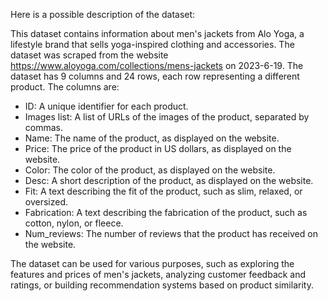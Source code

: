 Here is a possible description of the dataset:

This dataset contains information about men's jackets from Alo Yoga, a lifestyle brand that sells yoga-inspired clothing and accessories. The dataset was scraped from the website https://www.aloyoga.com/collections/mens-jackets on 2023-6-19. The dataset has 9 columns and 24 rows, each row representing a different product. The columns are:

- ID: A unique identifier for each product.
- Images list: A list of URLs of the images of the product, separated by commas.
- Name: The name of the product, as displayed on the website.
- Price: The price of the product in US dollars, as displayed on the website.
- Color: The color of the product, as displayed on the website.
- Desc: A short description of the product, as displayed on the website.
- Fit: A text describing the fit of the product, such as slim, relaxed, or oversized.
- Fabrication: A text describing the fabrication of the product, such as cotton, nylon, or fleece.
- Num_reviews: The number of reviews that the product has received on the website.

The dataset can be used for various purposes, such as exploring the features and prices of men's jackets, analyzing customer feedback and ratings, or building recommendation systems based on product similarity.

